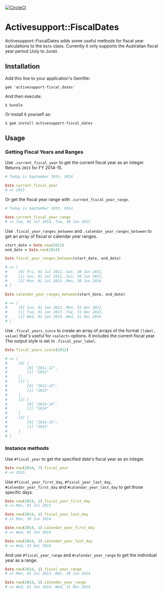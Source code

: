 [![CircleCI](https://circleci.com/gh/kinesisptyltd/activesupport-fiscal_dates.svg?style=svg)](https://circleci.com/gh/kinesisptyltd/activesupport-fiscal_dates)

# Activesupport::FiscalDates

Activesupport::FiscalDates adds some useful methods for fiscal year calculations to the `Date` class. Currently it only supports the Australian fiscal year period (July to June).

## Installation

Add this line to your application's Gemfile:

    gem 'activesupport-fiscal_dates'

And then execute:

    $ bundle

Or install it yourself as:

    $ gem install activesupport-fiscal_dates

## Usage

### Getting Fiscal Years and Ranges

Use `.current_fiscal_year` to get the current fiscal year as an integer. Returns `2015` for FY 2014-15.

```ruby
# Today is September 10th, 2014

Date.current_fiscal_year
# => 2015
```

Or get the fiscal year range with `.current_fiscal_year_range`.

```ruby
# Today is September 10th, 2014

Date.current_fiscal_year_range
# => Tue, 01 Jul 2014..Tue, 30 Jun 2015
```

Use `.fiscal_year_ranges_between` and `.calendar_year_ranges_between` to get an array of fiscal or calendar year ranges.

```ruby
start_date = Date.new(2012)
end_date = Date.new(2014)

Date.fiscal_year_ranges_between(start_date, end_date)

# => [
#     [0] Fri, 01 Jul 2011..Sat, 30 Jun 2012,
#     [1] Sun, 01 Jul 2012..Sun, 30 Jun 2013,
#     [2] Mon, 01 Jul 2013..Mon, 30 Jun 2014
# ]

Date.calendar_year_ranges_between(start_date, end_date)

# => [
#     [0] Sun, 01 Jan 2012..Mon, 31 Dec 2012,
#     [1] Tue, 01 Jan 2013..Tue, 31 Dec 2013,
#     [2] Wed, 01 Jan 2014..Wed, 31 Dec 2014
# ]
```

Use `.fiscal_years_since` to create an array of arrays of the format `[label, value]` that's useful for `<select>` options. It includes the current fiscal year. The output style is set in `.fiscal_year_label`.

```ruby
Date.fiscal_years_since(2012)

# => [
#     [0] [
#         [0] "2011-12",
#         [1] "2012"
#     ],
#     [1] [
#         [0] "2012-13",
#         [1] "2013"
#     ],
#     [2] [
#         [0] "2013-14",
#         [1] "2014"
#     ]
#     [3] [
#         [0] "2014-15",
#         [1] "2015"
#     ]
# ]
```

### Instance methods

Use `#fiscal_year` to get the specified date's fiscal year as an integer.

```ruby
Date.new(2014, 7).fiscal_year
# => 2015
```

Use `#fiscal_year_first_day`, `#fiscal_year_last_day`, `#calendar_year_first_day` and `#calendar_year_last_day` to get those specific days.

```ruby
Date.new(2014, 1).fiscal_year_first_day
# => Mon, 01 Jul 2013

Date.new(2014, 1).fiscal_year_last_day
# => Mon, 30 Jun 2014

Date.new(2014, 1).calendar_year_first_day
# => Wed, 01 Jan 2014

Date.new(2014, 1).calendar_year_last_day
# => Wed, 31 Dec 2014
```

And use `#fiscal_year_range` and `#calendar_year_range` to get the individual year as a range.

```ruby
Date.new(2014, 1).fiscal_year_range
# => Mon, 01 Jul 2013..Mon, 30 Jun 2014

Date.new(2014, 1).calendar_year_range
# => Wed, 01 Jan 2014..Wed, 31 Dec 2014
```
